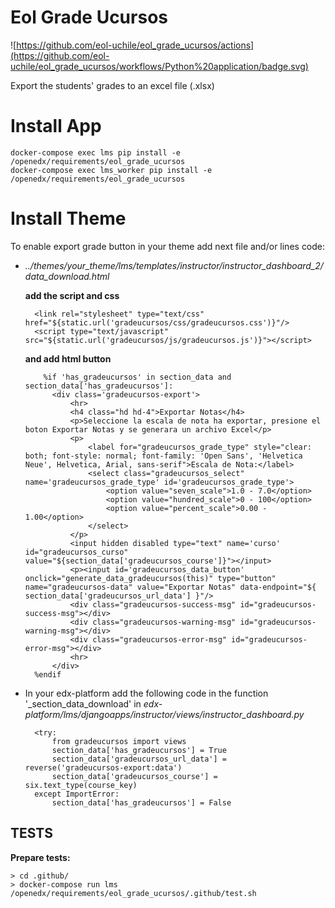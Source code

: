 # Eol Grade Ucursos

![https://github.com/eol-uchile/eol_grade_ucursos/actions](https://github.com/eol-uchile/eol_grade_ucursos/workflows/Python%20application/badge.svg)

Export the students' grades to an excel file (.xlsx)

# Install App

    docker-compose exec lms pip install -e /openedx/requirements/eol_grade_ucursos
    docker-compose exec lms_worker pip install -e /openedx/requirements/eol_grade_ucursos

# Install Theme

To enable export grade button in your theme add next file and/or lines code:

- _../themes/your_theme/lms/templates/instructor/instructor_dashboard_2/data_download.html_

    **add the script and css**

        <link rel="stylesheet" type="text/css" href="${static.url('gradeucursos/css/gradeucursos.css')}"/>
        <script type="text/javascript" src="${static.url('gradeucursos/js/gradeucursos.js')}"></script>

    **and add html button**

          %if 'has_gradeucursos' in section_data and section_data['has_gradeucursos']:
            <div class='gradeucursos-export'>
                <hr>
                <h4 class="hd hd-4">Exportar Notas</h4>
                <p>Seleccione la escala de nota ha exportar, presione el boton Exportar Notas y se generara un archivo Excel</p>
                <p>
                    <label for="gradeucursos_grade_type" style="clear: both; font-style: normal; font-family: 'Open Sans', 'Helvetica Neue', Helvetica, Arial, sans-serif">Escala de Nota:</label>
                    <select class="gradeucursos_select" name='gradeucursos_grade_type' id='gradeucursos_grade_type'>
                        <option value="seven_scale">1.0 - 7.0</option>
                        <option value="hundred_scale">0 - 100</option>
                        <option value="percent_scale">0.00 - 1.00</option>
                    </select>
                </p>
                <input hidden disabled type="text" name='curso' id="gradeucursos_curso" value="${section_data['gradeucursos_course']}"></input>
                <p><input id='gradeucursos_data_button' onclick="generate_data_gradeucursos(this)" type="button" name="gradeucursos-data" value="Exportar Notas" data-endpoint="${ section_data['gradeucursos_url_data'] }"/>
                <div class="gradeucursos-success-msg" id="gradeucursos-success-msg"></div>
                <div class="gradeucursos-warning-msg" id="gradeucursos-warning-msg"></div>
                <div class="gradeucursos-error-msg" id="gradeucursos-error-msg"></div>
                <hr>
            </div>
        %endif

- In your edx-platform add the following code in the function '_section_data_download' in _edx-platform/lms/djangoapps/instructor/views/instructor_dashboard.py_

        <try:
            from gradeucursos import views
            section_data['has_gradeucursos'] = True
            section_data['gradeucursos_url_data'] = reverse('gradeucursos-export:data')
            section_data['gradeucursos_course'] = six.text_type(course_key)
        except ImportError:
            section_data['has_gradeucursos'] = False
        
## TESTS
**Prepare tests:**

    > cd .github/
    > docker-compose run lms /openedx/requirements/eol_grade_ucursos/.github/test.sh